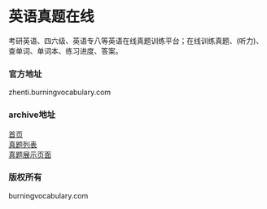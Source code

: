 # 英语真题在线
考研英语、四六级、英语专八等英语在线真题训练平台；在线训练真题、(听力)、查单词、单词本、练习进度、答案。

### 官方地址
zhenti.burningvocabulary.com

### archive地址
[首页](https://web.archive.org/web/20210526061844/https://zhenti.burningvocabulary.com/)  
[真题列表](https://web.archive.org/web/20210526062027/https://zhenti.burningvocabulary.com/kaoyan)  
[真题展示页面](https://web.archive.org/web/20210526062347/https://zhenti.burningvocabulary.com/cet6/2020-12/02)  

### 版权所有
burningvocabulary.com 
